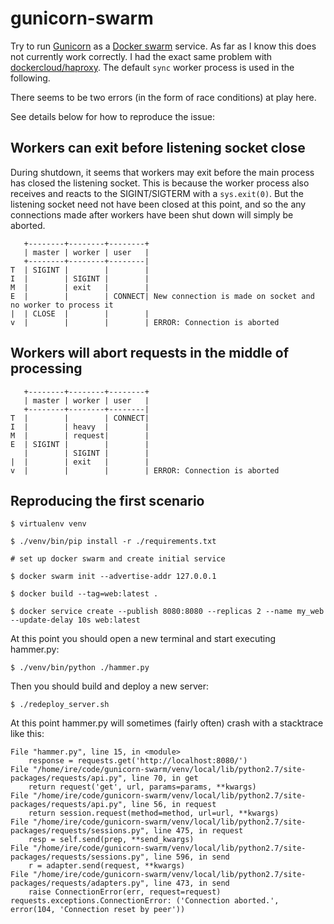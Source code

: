 # gunicorn-swarm

Try to run [Gunicorn](http://gunicorn.org/) as a [Docker swarm](https://docs.docker.com/engine/swarm/) service. 
As far as I know this does not currently work correctly. 
I had the exact same problem with [dockercloud/haproxy](https://github.com/docker/dockercloud-haproxy).
The default `sync` worker process is used in the following.

There seems to be two errors (in the form of race conditions) at play here.

See details below for how to reproduce the issue:

## Workers can exit before listening socket close

During shutdown, it seems that workers may exit before the main process has closed
the listening socket. This is because the worker process also receives and
reacts to the SIGINT/SIGTERM with a `sys.exit(0)`.
But the listening socket need not have been closed at this point, and
so the any connections made after workers have been shut down will simply be aborted.

       +--------+--------+--------+
       | master | worker | user   |
       +--------+--------+--------|
    T  | SIGINT |        |        |
    I  |        | SIGINT |        |
    M  |        | exit   |        |
    E  |        |        | CONNECT| New connection is made on socket and no worker to process it
    |  | CLOSE  |        |        |
    v  |        |        |        | ERROR: Connection is aborted

## Workers will abort requests in the middle of processing 

       +--------+--------+--------+
       | master | worker | user   |
       +--------+--------+--------|
    T  |        |        | CONNECT|
    I  |        | heavy  |        |
    M  |        | request|        |
    E  | SIGINT |        |        |
       |        | SIGINT |        |
    |  |        | exit   |        |
    v  |        |        |        | ERROR: Connection is aborted


## Reproducing the first scenario

    $ virtualenv venv
    
    $ ./venv/bin/pip install -r ./requirements.txt

    # set up docker swarm and create initial service

    $ docker swarm init --advertise-addr 127.0.0.1

    $ docker build --tag=web:latest .

    $ docker service create --publish 8080:8080 --replicas 2 --name my_web --update-delay 10s web:latest

At this point you should open a new terminal and start executing hammer.py:

    $ ./venv/bin/python ./hammer.py

Then you should build and deploy a new server:

    $ ./redeploy_server.sh

At this point hammer.py will sometimes (fairly often) crash with a stacktrace like this:

    File "hammer.py", line 15, in <module>
        response = requests.get('http://localhost:8080/')
    File "/home/ire/code/gunicorn-swarm/venv/local/lib/python2.7/site-packages/requests/api.py", line 70, in get
        return request('get', url, params=params, **kwargs)
    File "/home/ire/code/gunicorn-swarm/venv/local/lib/python2.7/site-packages/requests/api.py", line 56, in request
        return session.request(method=method, url=url, **kwargs)
    File "/home/ire/code/gunicorn-swarm/venv/local/lib/python2.7/site-packages/requests/sessions.py", line 475, in request
        resp = self.send(prep, **send_kwargs)
    File "/home/ire/code/gunicorn-swarm/venv/local/lib/python2.7/site-packages/requests/sessions.py", line 596, in send
        r = adapter.send(request, **kwargs)
    File "/home/ire/code/gunicorn-swarm/venv/local/lib/python2.7/site-packages/requests/adapters.py", line 473, in send
        raise ConnectionError(err, request=request)
    requests.exceptions.ConnectionError: ('Connection aborted.', error(104, 'Connection reset by peer'))
